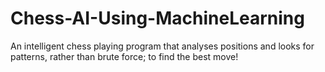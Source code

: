 # Chess-AI-Using-MachineLearning
An intelligent chess playing program that analyses positions and looks for patterns, rather than brute force; to find the best move!
